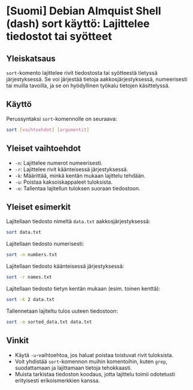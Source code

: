 # [Suomi] Debian Almquist Shell (dash) sort käyttö: Lajittelee tiedostot tai syötteet

## Yleiskatsaus
`sort`-komento lajittelee rivit tiedostosta tai syötteestä tietyssä järjestyksessä. Se voi järjestää tietoja aakkosjärjestyksessä, numeerisesti tai muilla tavoilla, ja se on hyödyllinen työkalu tietojen käsittelyssä.

## Käyttö
Perussyntaksi `sort`-komennolle on seuraava:

```bash
sort [vaihtoehdot] [argumentit]
```

## Yleiset vaihtoehdot
- `-n`: Lajittelee numerot numeerisesti.
- `-r`: Lajittelee rivit käänteisessä järjestyksessä.
- `-k`: Määrittää, minkä kentän mukaan lajittelu tehdään.
- `-u`: Poistaa kaksoiskappaleet tuloksista.
- `-o`: Tallentaa lajitellun tuloksen suoraan tiedostoon.

## Yleiset esimerkit
Lajitellaan tiedosto nimeltä `data.txt` aakkosjärjestyksessä:

```bash
sort data.txt
```

Lajitellaan tiedosto numerisesti:

```bash
sort -n numbers.txt
```

Lajitellaan tiedosto käänteisessä järjestyksessä:

```bash
sort -r names.txt
```

Lajitellaan tiedosto tietyn kentän mukaan (esim. toinen kenttä):

```bash
sort -k 2 data.txt
```

Tallennetaan lajiteltu tulos uuteen tiedostoon:

```bash
sort -o sorted_data.txt data.txt
```

## Vinkit
- Käytä `-u`-vaihtoehtoa, jos haluat poistaa toistuvat rivit tuloksista.
- Voit yhdistää `sort`-komennon muihin komentoihin, kuten `grep`, suodattamaan ja lajittamaan tietoja tehokkaasti.
- Muista tarkistaa tiedoston koodaus, jotta lajittelu toimii odotetusti erityisesti erikoismerkkien kanssa.